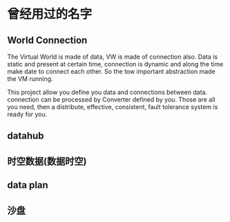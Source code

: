 # 曾经用过的名字

## World Connection

The Virtual World is made of data, VW is made of connection also. Data is static and present at certain time, connection is dynamic and along the time make date to connect each other. So the tow important abstraction made the VM running.

This project allow you define you data and connections between data. connection can be processed by Converter defined by you. Those are all you need, then a distribute, effective, consistent, fault tolerance system is ready for you.

## datahub

## 时空数据(数据时空)

## data plan

## 沙盘


